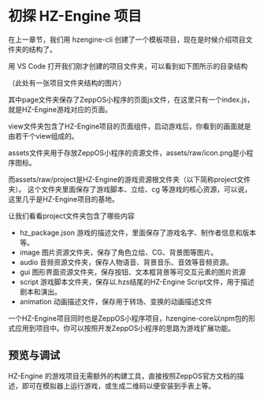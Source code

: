 # 初探 HZ-Engine 项目
在上一章节，我们用 hzengine-cli 创建了一个模板项目，现在是时候介绍项目文件夹的结构了。

用 VS Code 打开我们刚才创建的项目文件夹，可以看到如下图所示的目录结构

（此处有一张项目文件夹结构的图片）

其中page文件夹保存了ZeppOS小程序的页面js文件，在这里只有一个index.js，就是HZ-Engine游戏对应的页面。

view文件夹包含了HZ-Engine项目的页面组件，启动游戏后，你看到的画面就是由若干个view组成的。


assets文件夹用于存放ZeppOS小程序的资源文件，assets/raw/icon.png是小程序图标。

而assets/raw/project是HZ-Engine的游戏资源根文件夹（以下简称project文件夹）。
这个文件夹里面保存了游戏脚本、立绘、cg 等游戏的核心资源，可以说，这里几乎是HZ-Engine项目的基地。

让我们看看project文件夹包含了哪些内容

- hz_package.json 游戏的描述文件，里面保存了游戏名字、制作者信息和版本等。
- image 图片资源文件夹，保存了角色立绘、CG、背景图等图片。
- audio 音频资源文件夹，保存人物语音、背景音乐、音效等音频资源。
- gui 图形界面资源文件夹，保存按钮、文本框背景等可交互元素的图片资源
- script 游戏脚本文件夹，保存以.hzs结尾的HZ-Engine Script文件，用于描述剧本和演出。
- animation 动画描述文件，保存用于转场、变换的动画描述文件



一个HZ-Engine项目同时也是ZeppOS小程序项目，hzengine-core以npm包的形式应用到项目中。你可以按照开发ZeppOS小程序的思路为游戏扩展功能。

## 预览与调试

HZ-Engine 的游戏项目无需额外的构建工具，直接按照ZeppOS官方文档的描述，即可在模拟器上运行游戏，或生成二维码以便安装到手表上等。


